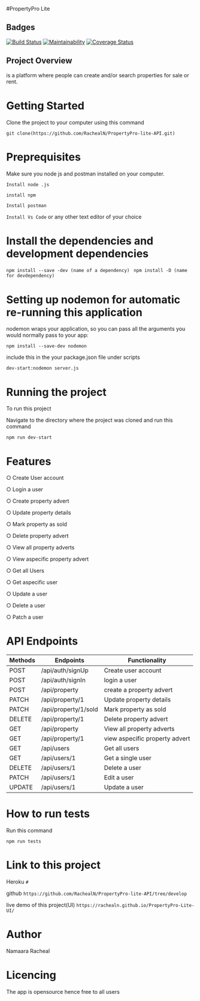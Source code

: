 #PropertyPro Lite


## Badges

[![Build Status](https://travis-ci.org/RachealN/PropertyPro-lite-API.svg?branch=develop)](https://travis-ci.org/RachealN/PropertyPro-lite-API)
[![Maintainability](https://api.codeclimate.com/v1/badges/06a3edf7c0f6968c556d/maintainability)](https://codeclimate.com/github/RachealN/PropertyPro-lite-API/maintainability)
[![Coverage Status](https://coveralls.io/repos/github/RachealN/PropertyPro-lite-API/badge.svg?branch=master)](https://coveralls.io/github/RachealN/PropertyPro-lite-API?branch=develop)



## Project Overview
is a platform where people can create and/or search properties for sale or rent.

# Getting Started

Clone the project to your computer using this command

```git clone(https://github.com/RachealN/PropertyPro-lite-API.git)```

# Preprequisites
Make sure you node js and postman installed on your computer.

```Install node .js```

```install npm```

```Install postman```

```Install Vs Code```   or any other text editor of your choice

# Install the dependencies and development dependencies
```npm install --save -dev (name of a dependency) ```
```npm install -D (name for devdependency) ```



# Setting up nodemon for automatic re-running this application
nodemon wraps your application, so you can pass all the arguments you would normally pass to your app:

```npm install --save-dev nodemon ```

include this in the your package.json file under scripts

```dev-start:nodemon server.js```

# Running the project

To run this project

Navigate to the directory where the project was cloned and run this command

```npm run dev-start```


# Features

○	Create User account

○	Login a user

○	Create property advert

○	Update property details

○	Mark property as sold

○	Delete property advert

○	View all property adverts

○	View aspecific property advert

○	Get all Users

○	Get aspecific user

○	Update a user

○	Delete a user

○	Patch a user


# API Endpoints
| Methods | Endpoints           |Functionality|
----------|---------------------|-------------------------------|
|  POST| /api/auth/signUp   |  Create user account            ||          
|  POST | /api/auth/signIn   |  login a user            ||          
   POST | /api/property    | create a property advert       | |          
|  PATCH  | /api/property/1    |  Update property details   | |           
|  PATCH  | /api/property/1/sold    |  Mark property as sold | |           
|  DELETE  |/api/property/1   |  Delete property advert          | |           
|  GET  |/api/property   |  View all property adverts |              ||           
|  GET  |/api/property/1   | view aspecific property advert |                     ||            
|  GET  |/api/users   |  Get all users |                    ||           
|  GET  |/api/users/1   |  Get a single user |              | |            
|  DELETE  |/api/users/1   |  Delete a user |               |
|  PATCH  |/api/users/1   |  Edit a user |               |
|  UPDATE  |/api/users/1   |  Update a user |               |


# How to run tests

Run this command

```npm run tests```

# Link to this project

Heroku ```#```

github
```https://github.com/RachealN/PropertyPro-lite-API/tree/develop```

live demo of this project(UI)
```https://rachealn.github.io/PropertyPro-Lite-UI/```


# Author

Namaara Racheal

# Licencing

The app is opensource hence free to all users




 




